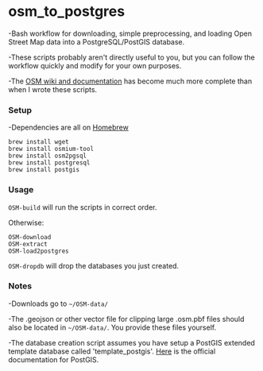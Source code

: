 # osm_to_postgres
-Bash workflow for downloading, simple preprocessing, and loading Open Street Map data into a PostgreSQL/PostGIS database.

-These scripts probably aren't directly useful to you, but you can follow the workflow quickly and modify for your own purposes.

-The [OSM wiki and documentation](https://wiki.openstreetmap.org/wiki/Databases_and_data_access_APIs#osm2pgsql) has become much more complete than when I wrote these scripts.

### Setup

-Dependencies are all on [Homebrew](https://brew.sh/)

```
brew install wget
brew install osmium-tool
brew install osm2pgsql
brew install postgresql
brew install postgis
```
### Usage

`OSM-build` will run the scripts in correct order.

Otherwise:

```
OSM-download
OSM-extract
OSM-load2postgres
```

`OSM-dropdb` will drop the databases you just created.

### Notes

-Downloads go to `~/OSM-data/`

-The .geojson or other vector file for clipping large .osm.pbf files should also be located in `~/OSM-data/`. You provide these files yourself.

-The database creation script assumes you have setup a PostGIS extended template database called 'template_postgis'. [Here](https://postgis.net/install/) is the official documentation for PostGIS.


